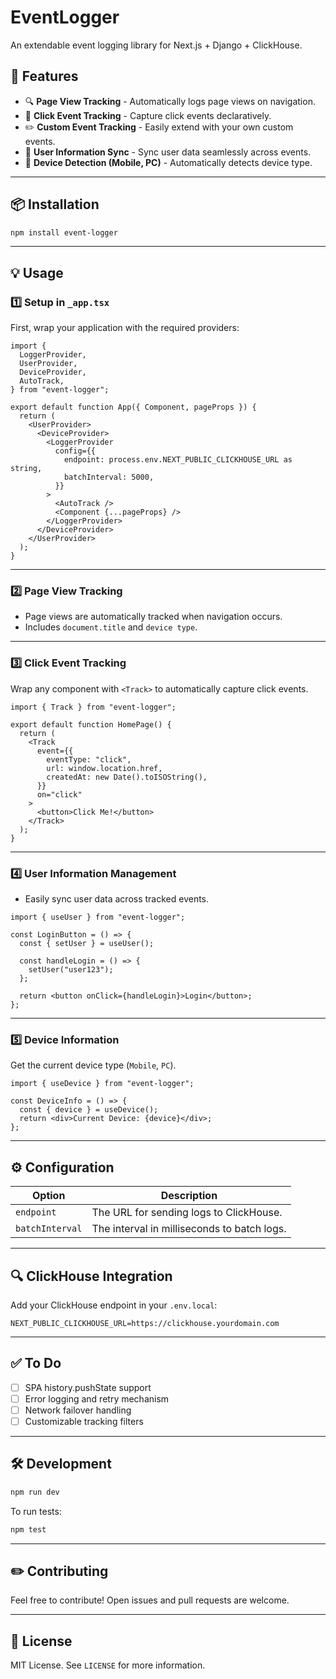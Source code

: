 # EventLogger

An extendable event logging library for Next.js + Django + ClickHouse.

## 🚀 Features

- 🔍 **Page View Tracking** - Automatically logs page views on navigation.
- 🔄 **Click Event Tracking** - Capture click events declaratively.
- ✏️ **Custom Event Tracking** - Easily extend with your own custom events.
- 👥 **User Information Sync** - Sync user data seamlessly across events.
- 📱 **Device Detection (Mobile, PC)** - Automatically detects device type.

---

## 📦 Installation

```bash
npm install event-logger
```

---

## 💡 Usage

### 1️⃣ **Setup in `_app.tsx`**

First, wrap your application with the required providers:

```tsx
import {
  LoggerProvider,
  UserProvider,
  DeviceProvider,
  AutoTrack,
} from "event-logger";

export default function App({ Component, pageProps }) {
  return (
    <UserProvider>
      <DeviceProvider>
        <LoggerProvider
          config={{
            endpoint: process.env.NEXT_PUBLIC_CLICKHOUSE_URL as string,
            batchInterval: 5000,
          }}
        >
          <AutoTrack />
          <Component {...pageProps} />
        </LoggerProvider>
      </DeviceProvider>
    </UserProvider>
  );
}
```

---

### 2️⃣ **Page View Tracking**

- Page views are automatically tracked when navigation occurs.
- Includes `document.title` and `device type`.

---

### 3️⃣ **Click Event Tracking**

Wrap any component with `<Track>` to automatically capture click events.

```tsx
import { Track } from "event-logger";

export default function HomePage() {
  return (
    <Track
      event={{
        eventType: "click",
        url: window.location.href,
        createdAt: new Date().toISOString(),
      }}
      on="click"
    >
      <button>Click Me!</button>
    </Track>
  );
}
```

---

### 4️⃣ **User Information Management**

- Easily sync user data across tracked events.

```tsx
import { useUser } from "event-logger";

const LoginButton = () => {
  const { setUser } = useUser();

  const handleLogin = () => {
    setUser("user123");
  };

  return <button onClick={handleLogin}>Login</button>;
};
```

---

### 5️⃣ **Device Information**

Get the current device type (`Mobile`, `PC`).

```tsx
import { useDevice } from "event-logger";

const DeviceInfo = () => {
  const { device } = useDevice();
  return <div>Current Device: {device}</div>;
};
```

---

## ⚙️ Configuration

| Option          | Description                                 |
| --------------- | ------------------------------------------- |
| `endpoint`      | The URL for sending logs to ClickHouse.     |
| `batchInterval` | The interval in milliseconds to batch logs. |

---

## 🔍 **ClickHouse Integration**

Add your ClickHouse endpoint in your `.env.local`:

```
NEXT_PUBLIC_CLICKHOUSE_URL=https://clickhouse.yourdomain.com
```

---

## ✅ **To Do**

- [ ] SPA history.pushState support
- [ ] Error logging and retry mechanism
- [ ] Network failover handling
- [ ] Customizable tracking filters

---

## 🛠️ **Development**

```bash
npm run dev
```

To run tests:

```bash
npm test
```

---

## ✏️ **Contributing**

Feel free to contribute! Open issues and pull requests are welcome.

---

## 📄 **License**

MIT License. See `LICENSE` for more information.
